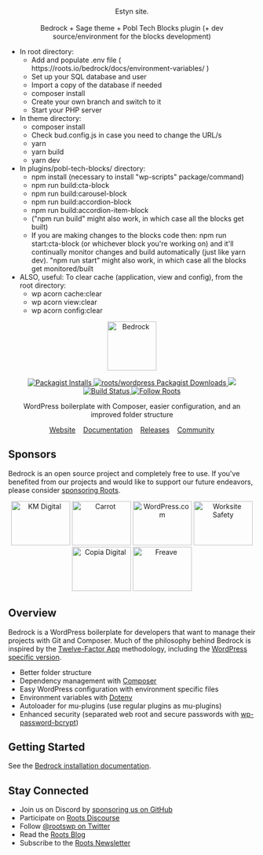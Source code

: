 <p align="center">
  Estyn site.<br/>
  <br/>
  Bedrock + Sage theme + Pobl Tech Blocks plugin (+ dev source/environment for the blocks development)
  <br/>
  <ul>
    <li>In root directory:
      <ul>
        <li>Add and populate .env file ( https://roots.io/bedrock/docs/environment-variables/ )</li>
        <li>Set up your SQL database and user</li>
        <li>Import a copy of the database if needed</li>
        <li>composer install</li>
        <li>Create your own branch and switch to it</li>
        <li>Start your PHP server</li>
      </ul>
    </li>
    <li>In theme directory: 
      <ul>
        <li>composer install</li>
        <li>Check bud.config.js in case you need to change the URL/s</li>
        <li>yarn</li>
        <li>yarn build</li>
        <li>yarn dev</li>
      </ul>
    </li>
    <li>In plugins/pobl-tech-blocks/ directory:
      <ul>
        <li>npm install (necessary to install "wp-scripts" package/command)</li>
        <li>npm run build:cta-block</li>
        <li>npm run build:carousel-block</li>
        <li>npm run build:accordion-block</li>
        <li>npm run build:accordion-item-block</li>
        <li>("npm run build" might also work, in which case all the blocks get built)</li>
        <li>If you are making changes to the blocks code then: npm run start:cta-block (or whichever block you're working on) and it'll continually monitor changes and build automatically (just like yarn dev). "npm run start" might also work, in which case all the blocks get monitored/built</li>
      </ul>
    </li>
    <li>ALSO, useful: To clear cache (application, view and config), from the root directory:
      <ul>
        <li>wp acorn cache:clear</li>
        <li>wp acorn view:clear</li>
        <li>wp acorn config:clear</li>
      </ul>
    </li>
  </ul>
</a>

<p align="center">
  <a href="https://roots.io/bedrock/">
    <img alt="Bedrock" src="https://cdn.roots.io/app/uploads/logo-bedrock.svg" height="100">
  </a>
</p>

<p align="center">
  <a href="https://packagist.org/packages/roots/bedrock">
    <img alt="Packagist Installs" src="https://img.shields.io/packagist/dt/roots/bedrock?label=projects%20created&colorB=2b3072&colorA=525ddc&style=flat-square">
  </a>

  <a href="https://packagist.org/packages/roots/wordpress">
    <img alt="roots/wordpress Packagist Downloads" src="https://img.shields.io/packagist/dt/roots/wordpress?label=roots%2Fwordpress%20downloads&logo=roots&logoColor=white&colorB=2b3072&colorA=525ddc&style=flat-square">
  </a>
  
  <img src="https://img.shields.io/badge/dynamic/json.svg?url=https://raw.githubusercontent.com/roots/bedrock/master/composer.json&label=wordpress&logo=roots&logoColor=white&query=$.require[%22roots/wordpress%22]&colorB=2b3072&colorA=525ddc&style=flat-square">

  <a href="https://github.com/roots/bedrock/actions/workflows/ci.yml">
    <img alt="Build Status" src="https://img.shields.io/github/actions/workflow/status/roots/bedrock/ci.yml?branch=master&logo=github&label=CI&style=flat-square">
  </a>

  <a href="https://twitter.com/rootswp">
    <img alt="Follow Roots" src="https://img.shields.io/badge/follow%20@rootswp-1da1f2?logo=twitter&logoColor=ffffff&message=&style=flat-square">
  </a>
</p>

<p align="center">WordPress boilerplate with Composer, easier configuration, and an improved folder structure</p>

<p align="center">
  <a href="https://roots.io/bedrock/">Website</a> &nbsp;&nbsp; <a href="https://roots.io/bedrock/docs/installation/">Documentation</a> &nbsp;&nbsp; <a href="https://github.com/roots/bedrock/releases">Releases</a> &nbsp;&nbsp; <a href="https://discourse.roots.io/">Community</a>
</p>

## Sponsors

Bedrock is an open source project and completely free to use. If you've benefited from our projects and would like to support our future endeavors, please consider [sponsoring Roots](https://github.com/sponsors/roots).

<div align="center">
<a href="https://k-m.com/"><img src="https://cdn.roots.io/app/uploads/km-digital.svg" alt="KM Digital" width="120" height="90"></a> <a href="https://carrot.com/"><img src="https://cdn.roots.io/app/uploads/carrot.svg" alt="Carrot" width="120" height="90"></a> <a href="https://wordpress.com/"><img src="https://cdn.roots.io/app/uploads/wordpress.svg" alt="WordPress.com" width="120" height="90"></a> <a href="https://worksitesafety.ca/careers/"><img src="https://cdn.roots.io/app/uploads/worksite-safety.svg" alt="Worksite Safety" width="120" height="90"></a> <a href="https://www.copiadigital.com/"><img src="https://cdn.roots.io/app/uploads/copia-digital.svg" alt="Copia Digital" width="120" height="90"></a> <a href="https://www.freave.com/"><img src="https://cdn.roots.io/app/uploads/freave.svg" alt="Freave" width="120" height="90"></a>
</div>

## Overview

Bedrock is a WordPress boilerplate for developers that want to manage their projects with Git and Composer. Much of the philosophy behind Bedrock is inspired by the [Twelve-Factor App](http://12factor.net/) methodology, including the [WordPress specific version](https://roots.io/twelve-factor-wordpress/).

- Better folder structure
- Dependency management with [Composer](https://getcomposer.org)
- Easy WordPress configuration with environment specific files
- Environment variables with [Dotenv](https://github.com/vlucas/phpdotenv)
- Autoloader for mu-plugins (use regular plugins as mu-plugins)
- Enhanced security (separated web root and secure passwords with [wp-password-bcrypt](https://github.com/roots/wp-password-bcrypt))

## Getting Started

See the [Bedrock installation documentation](https://roots.io/bedrock/docs/installation/).

## Stay Connected

- Join us on Discord by [sponsoring us on GitHub](https://github.com/sponsors/roots)
- Participate on [Roots Discourse](https://discourse.roots.io/)
- Follow [@rootswp on Twitter](https://twitter.com/rootswp)
- Read the [Roots Blog](https://roots.io/blog/)
- Subscribe to the [Roots Newsletter](https://roots.io/newsletter/)
